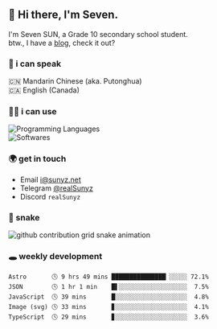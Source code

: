 ## 👋 Hi there, I'm Seven.

I'm Seven SUN, a Grade 10 secondary school student.  
btw., I have a [blog](https://sunyz.net), check it out?

### 💬 i can speak

🇨🇳 Mandarin Chinese (aka. Putonghua)  
🇨🇦 English (Canada)

### 👩‍💻 i can use

![Programming Languages](https://skillicons.dev/icons?i=cpp,html,python,bash,md,latex)  
![Softwares](https://skillicons.dev/icons?i=ai,pr,ps,xd,figma,vscode)

### 🌍 get in touch

* Email i@sunyz.net
* Telegram [@realSunyz](https://t.me/realSunyz)
* Discord `realSunyz`

### 🐍 snake
<picture>
  <source media="(prefers-color-scheme: dark)" srcset="https://raw.githubusercontent.com/realSunyz/realSunyz/main/snake/snake-dark.svg" />
  <source media="(prefers-color-scheme: light)" srcset="https://raw.githubusercontent.com/realSunyz/realSunyz/main/snake/snake.svg" />
  <img alt="github contribution grid snake animation" src="github-snake.svg" />
</picture>

### 🕳️ weekly development
<!-- waka-box start -->
```text
Astro       🕓 9 hrs 49 mins ███████████████▏░░░░░ 72.1%
JSON        🕓 1 hr 1 min    █▌░░░░░░░░░░░░░░░░░░░  7.5%
JavaScript  🕓 39 mins       █░░░░░░░░░░░░░░░░░░░░  4.8%
Image (svg) 🕓 33 mins       ▊░░░░░░░░░░░░░░░░░░░░  4.1%
TypeScript  🕓 29 mins       ▊░░░░░░░░░░░░░░░░░░░░  3.6%
```
<!-- Powered by https://github.com/realSunyz/waka-box-go . -->
<!-- waka-box end -->